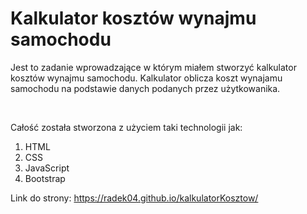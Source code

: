 # Kalkulator kosztów wynajmu samochodu

<p>Jest to zadanie wprowadzające w którym miałem stworzyć kalkulator kosztów wynajmu samochodu. Kalkulator oblicza koszt wynajamu samochodu na podstawie danych podanych przez użytkowanika. </p>
</br>

<p>Całość została stworzona z użyciem taki technologii jak:</p>

<ol>
<li>HTML</li>
<li>CSS</li>
<li>JavaScript</li>
<li>Bootstrap</li>
</ol>

Link do strony: https://radek04.github.io/kalkulatorKosztow/
